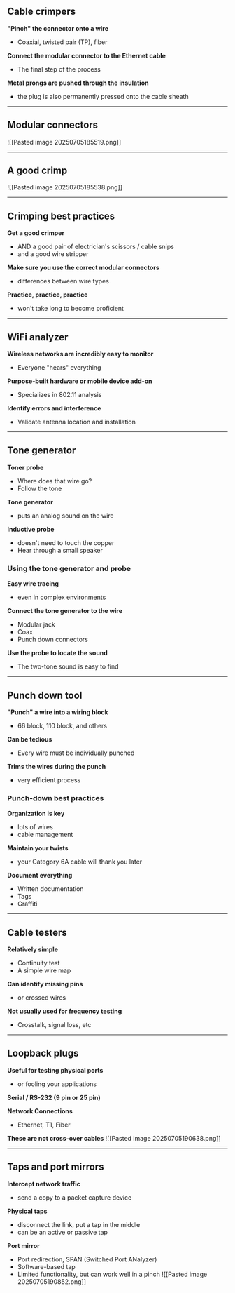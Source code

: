 ## Cable crimpers
**"Pinch" the connector onto a wire**
- Coaxial, twisted pair (TP), fiber

**Connect the modular connector to the Ethernet cable**
- The final step of the process 

**Metal prongs are pushed through the insulation**
- the plug is also permanently pressed onto the cable sheath
---
## Modular connectors 
![[Pasted image 20250705185519.png]]

---
## A good crimp 
![[Pasted image 20250705185538.png]]

---
## Crimping best practices
**Get a good crimper**
- AND a good pair of electrician's scissors / cable snips 
- and a good wire stripper 

**Make sure you use the correct modular connectors**
- differences between wire types 

**Practice, practice, practice**
- won't take long to become proficient 
---
## WiFi analyzer 
**Wireless networks are incredibly easy to monitor**
- Everyone "hears" everything 

**Purpose-built hardware or mobile device add-on**
- Specializes in 802.11 analysis

**Identify errors and interference**
- Validate antenna location and installation 
---
## Tone generator
**Toner probe**
- Where does that wire go?
- Follow the tone 

**Tone generator**
- puts an analog sound on the wire 

**Inductive probe**
- doesn't need to touch the copper 
- Hear through a small speaker 
### Using the tone generator and probe
**Easy wire tracing**
- even in complex environments

**Connect the tone generator to the wire**
- Modular jack 
- Coax 
- Punch down connectors 

**Use the probe to locate the sound**
- The two-tone sound is easy to find 
---
## Punch down tool 
**"Punch" a wire into a wiring block**
- 66 block, 110 block, and others 

**Can be tedious**
- Every wire must be individually punched 

**Trims the wires during the punch**
- very efficient process 
### Punch-down best practices 
**Organization is key**
- lots of wires 
- cable management 

**Maintain your twists**
- your Category 6A cable will thank you later 

**Document everything**
- Written documentation 
- Tags
- Graffiti
---
## Cable testers 
**Relatively simple**
- Continuity test 
- A simple wire map

**Can identify missing pins**
- or crossed wires 

**Not usually used for frequency testing**
- Crosstalk, signal loss, etc 
---
## Loopback plugs 
**Useful for testing physical ports**
- or fooling your applications 

**Serial / RS-232 (9 pin or 25 pin)**

**Network Connections**
- Ethernet, T1, Fiber 

**These are not cross-over cables**
![[Pasted image 20250705190638.png]]

---
## Taps and port mirrors 
**Intercept network traffic**
- send a copy to a packet capture device 

**Physical taps**
- disconnect the link, put a tap in the middle 
- can be an active or passive tap 

**Port mirror**
- Port redirection, SPAN (Switched Port ANalyzer)
- Software-based tap 
- Limited functionality, but can work well in a pinch 
![[Pasted image 20250705190852.png]]
